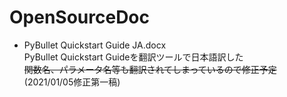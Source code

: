 # OpenSourceDoc

- PyBullet Quickstart Guide JA.docx<br>
PyBullet Quickstart Guideを翻訳ツールで日本語訳した<br>
~~関数名、パラメータ名等も翻訳されてしまっているので修正予定~~(2021/01/05修正第一稿)<br>
